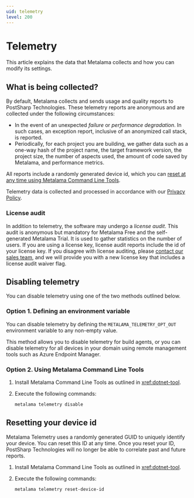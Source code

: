 ```yaml
---
uid: telemetry
level: 200
---
```


# Telemetry

This article explains the data that Metalama collects and how you can modify its settings.

## What is being collected?

By default, Metalama collects and sends usage and quality reports to PostSharp Technologies. These telemetry reports are anonymous and are collected under the following circumstances:

- In the event of an unexpected _failure_ or _performance degradation_. In such cases, an exception report, inclusive of an anonymized call stack, is reported.
- Periodically, for each project you are building, we gather data such as a one-way hash of the project name, the target framework version, the project size, the number of aspects used, the amount of code saved by Metalama, and performance metrics.

All reports include a randomly generated device id, which you can [reset at any time using Metalama Command Line Tools](#resetting-your-device-id).

Telemetry data is collected and processed in accordance with our [Privacy Policy](https://www.postsharp.net/company/legal/privacy-policy).

### License audit

In addition to telemetry, the software may undergo a _license audit_. This audit is anonymous but mandatory for Metalama Free and the self-generated Metalama Trial. It is used to gather statistics on the number of users. If you are using a license key, license audit reports include the id of your license key. If you disagree with license auditing, please [contact our sales team](mailto:hello@postsharp.net), and we will provide you with a new license key that includes a license audit waiver flag.

## Disabling telemetry

You can disable telemetry using one of the two methods outlined below.

### Option 1. Defining an environment variable

You can disable telemetry by defining the `METALAMA_TELEMETRY_OPT_OUT` environment variable to any non-empty value.

This method allows you to disable telemetry for build agents, or you can disable telemetry for all devices in your domain using remote management tools such as Azure Endpoint Manager.

### Option 2. Using Metalama Command Line Tools

1. Install Metalama Command Line Tools as outlined in <xref:dotnet-tool>.
2. Execute the following commands:

   ```powershell
   metalama telemetry disable
   ```

## Resetting your device id

Metalama Telemetry uses a randomly generated GUID to uniquely identify your device. You can reset this ID at any time. Once you reset your ID, PostSharp Technologies will no longer be able to correlate past and future reports.

1. Install Metalama Command Line Tools as outlined in <xref:dotnet-tool>.
2. Execute the following commands:

   ```powershell
   metalama telemetry reset-device-id
   ```

